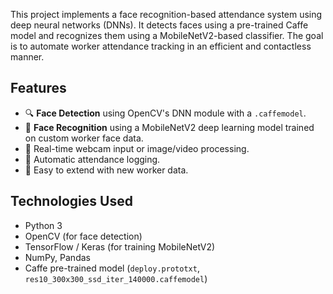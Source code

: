 This project implements a face recognition-based attendance system using deep neural networks (DNNs). It detects faces using a pre-trained Caffe model and recognizes them using a MobileNetV2-based classifier. The goal is to automate worker attendance tracking in an efficient and contactless manner.

## Features

- 🔍 **Face Detection** using OpenCV's DNN module with a `.caffemodel`.
- 🤖 **Face Recognition** using a MobileNetV2 deep learning model trained on custom worker face data.
- 📸 Real-time webcam input or image/video processing.
- 📝 Automatic attendance logging.
- 💾 Easy to extend with new worker data.

## Technologies Used

- Python 3
- OpenCV (for face detection)
- TensorFlow / Keras (for training MobileNetV2)
- NumPy, Pandas
- Caffe pre-trained model (`deploy.prototxt`, `res10_300x300_ssd_iter_140000.caffemodel`)
